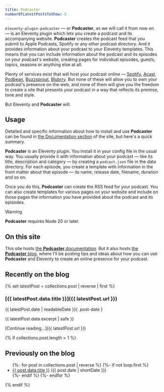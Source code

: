 ```yaml
---
title: Podcaster
numberOfLatestPostsToShow: 5
---
```

`eleventy-plugin-podcaster` — or **Podcaster**, as we will call it from now on — is an Eleventy plugin which lets you create a podcast and its accompanying website. **Podcaster** creates the podcast feed that you submit to Apple Podcasts, Spotify or any other podcast directory. And it provides information about your podcast to your Eleventy templates. This means that you can include information about the podcast and its episodes on your podcast's website, creating pages for individual episodes, guests, topics, seasons or anything else at all.

Plenty of services exist that will host your podcast online — [Spotify][], [Acast][], [Podbean][], [Buzzsprout][], [Blubrry][]. But none of these will allow you to own your podcast's presence on the web, and none of them will give you the freedom to create a site that presents your podcast in a way that reflects its premise, tone and style.

But Eleventy and **Podcaster** will.

[Spotify]: https://podcasters.spotify.com
[Acast]: https://www.acast.com
[Podbean]: https://www.podbean.com
[Buzzsprout]: https://www.buzzsprout.com
[Blubrry]: https://blubrry.com

## Usage

Detailed and specific information about how to install and use **Podcaster** can be found in [the Documentation section](docs/index.md) of the site, but here's a quick summary.

**Podcaster** is an Eleventy plugin. You install it in your config file in the usual way. You usually provide it with information about your podcast — like its title, description and category — by creating a `podcast.json` file in the data directory. For each episode, you create a template with information in the front matter about that episode — its name, release date, filename, duration and so on.

Once you do this, **Podcaster** can create the RSS feed for your podcast. You can also create templates for various pages on your website and include on those pages the information you have provided about the podcast and its episodes.

> [!WARNING]
> **Podcaster** requires Node 20 or later.

## On this site

This site hosts [the **Podcaster** documentation](/docs). But it also hosts [the **Podcaster** blog](/blog), where I'll be posting tips and ideas about how you can use **Podcaster** and Eleventy to create an online presence for your podcast.

## Recently on the blog

{% set latestPost = collections.post | reverse | first %}

### [{{ latestPost.data.title }}]({{ latestPost.url }})

{{ latestPost.date | readableDate }}{ .post-date }

{{ latestPost.data.excerpt | safe }}

[Continue reading…]({{ latestPost.url }})

{% if collections.post.length > 1 %}

## Previously on the blog

<!--markdownlint-disable MD033-->
<ul class="previous-posts">
{%- for post in collections.post | reverse %}
  {%- if not loop.first %}
  <li><a href="{{ post.url }}">{{ post.data.title }}</a> ({{ post.date | shortDate }})</li>
  {%- endif %}
{%- endfor %}
</ul>
<!--markdownlint-enable MD033-->

{% endif %}
